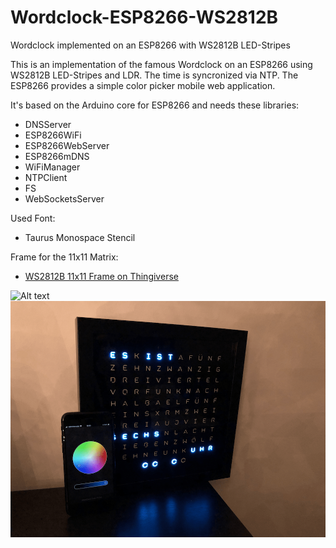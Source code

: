 # Wordclock-ESP8266-WS2812B

Wordclock implemented on an ESP8266 with WS2812B LED-Stripes

This is an implementation of the famous Wordclock on an ESP8266 using WS2812B LED-Stripes and LDR. The time is syncronized via NTP.
The ESP8266 provides a simple color picker mobile web application. 

It's based on the Arduino core for ESP8266 and needs these libraries:

- DNSServer
- ESP8266WiFi
- ESP8266WebServer
- ESP8266mDNS
- WiFiManager
- NTPClient
- FS
- WebSocketsServer

Used Font:
- Taurus Monospace Stencil

Frame for the 11x11 Matrix:
- [WS2812B 11x11 Frame on Thingiverse](#)

![Alt text](Supplement/Screenshots/preview.gif?raw=true "Title")
![Alt text](Supplement/Screenshots/prev1.png?raw=true "Title")